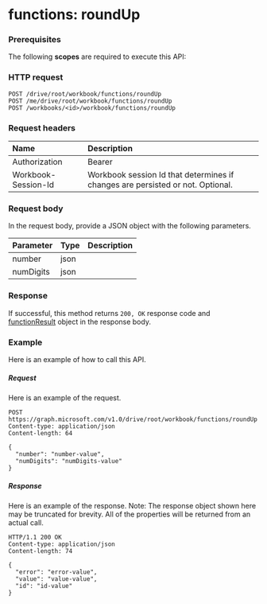 # functions: roundUp


### Prerequisites
The following **scopes** are required to execute this API: 
### HTTP request
<!-- { "blockType": "ignored" } -->
```http
POST /drive/root/workbook/functions/roundUp
POST /me/drive/root/workbook/functions/roundUp
POST /workbooks/<id>/workbook/functions/roundUp

```
### Request headers
| Name       | Description|
|:---------------|:----------|
| Authorization  | Bearer <code>|
| Workbook-Session-Id  | Workbook session Id that determines if changes are persisted or not. Optional.|

### Request body
In the request body, provide a JSON object with the following parameters.

| Parameter	   | Type	|Description|
|:---------------|:--------|:----------|
|number|json||
|numDigits|json||

### Response
If successful, this method returns `200, OK` response code and [functionResult](../resources/functionresult.md) object in the response body.

### Example
Here is an example of how to call this API.
##### Request
Here is an example of the request.
<!-- {
  "blockType": "request",
  "name": "functions_roundup"
}-->
```http
POST https://graph.microsoft.com/v1.0/drive/root/workbook/functions/roundUp
Content-type: application/json
Content-length: 64

{
  "number": "number-value",
  "numDigits": "numDigits-value"
}
```

##### Response
Here is an example of the response. Note: The response object shown here may be truncated for brevity. All of the properties will be returned from an actual call.
<!-- {
  "blockType": "response",
  "truncated": true,
  "@odata.type": "microsoft.graph.functionResult"
} -->
```http
HTTP/1.1 200 OK
Content-type: application/json
Content-length: 74

{
  "error": "error-value",
  "value": "value-value",
  "id": "id-value"
}
```

<!-- uuid: 8fcb5dbc-d5aa-4681-8e31-b001d5168d79
2015-10-25 14:57:30 UTC -->
<!-- {
  "type": "#page.annotation",
  "description": "functions: roundUp",
  "keywords": "",
  "section": "documentation",
  "tocPath": ""
}-->